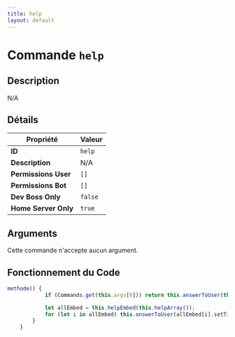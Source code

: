 ```yaml
---
title: help
layout: default
---
```


# Commande `help`

## Description

N/A

## Détails

| Propriété | Valeur |
| --- | --- |
| **ID** | `help` |
| **Description** | N/A |
| **Permissions User** | `[]` |
| **Permissions Bot** | `[]` |
| **Dev Boss Only** | `false` |
| **Home Server Only** | `true` |

## Arguments

Cette commande n'accepte aucun argument.

## Fonctionnement du Code

```javascript
methode() {
            if (Commands.get(this.args[0])) return this.answerToUser(this.detailHelpEmbed(this.args[0]));

            let allEmbed = this.helpEmbed(this.helpArray());
            for (let i in allEmbed) this.answerToUser(allEmbed[i].setTitle(`Liste des commandes`));
        }
    }
```
